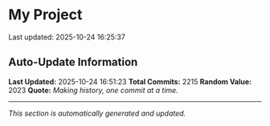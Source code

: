 # My Project


Last updated: 2025-10-24 16:25:37














































































































































































































































































































































































































































































































































































































































































































































































































































































































































































































































































































































































































































































































































































































































































































































































































































































































































































































































































































































































































































































































































































































































































































































































































































































































































































































































































































## Auto-Update Information

**Last Updated:** 2025-10-24 16:51:23
**Total Commits:** 2215
**Random Value:** 2023
**Quote:** _Making history, one commit at a time._

---
_This section is automatically generated and updated._